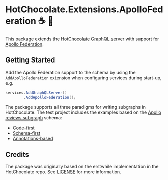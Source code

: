 # HotChocolate.Extensions.ApolloFederation ☕ 🚀

This package extends the [HotChocolate GraphQL server][HotChocolate] with support for [Apollo Federation][ApolloFederation].

## Getting Started

Add the Apollo Federation support to the schema by using the `AddApolloFederation` extension when configuring services
during start-up, e.g.

```csharp
services.AddGraphQLServer()
        .AddApolloFederation();
```

The package supports all three paradigms for writing subgraphs in HotChocolate. The test project includes the examples based on
the [Apollo reviews subgraph][ApolloReviews] schema:

* [Code-first](test/ApolloFederation.Tests/Integration/Reviews/CodeFirstTest.cs)
* [Schema-first](test/ApolloFederation.Tests/Integration/Reviews/SchemaFirstTest.cs)
* [Annotations-based](test/ApolloFederation.Tests/Integration/Reviews/AnnotationsTest.cs)

## Credits

The package was originally based on the erstwhile implementation in the HotChocolate repo. See [LICENSE](./LICENSE) for more
information.

[HotChocolate]: https://github.com/ChilliCream/hotchocolate
[ApolloFederation]: https://www.apollographql.com/docs/federation/
[ApolloReviews]: https://www.apollographql.com/docs/federation/#subgraph-schemas
